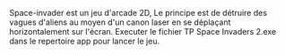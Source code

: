 Space-invader est un jeu d'arcade 2D, Le principe est de détruire des vagues d'aliens au moyen 
d'un canon laser en se déplaçant horizontalement sur l'écran.
Executer le fichier TP Space Invaders 2.exe dans le repertoire app pour lancer le jeu.